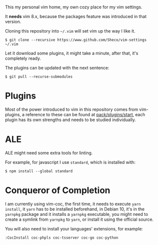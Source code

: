 This my personal vim home, my own cozy place for my vim settings.

It **needs** vim 8.x, because the packages feature was introduced in that version.

Cloning this repository into ```~/.vim``` will set vim up the way I like it.

```
$ git clone --recursive https://www.github.com/Sheco/vim-settings ~/.vim
```

Let it download some plugins, it might take a minute, after that, it's completely ready.


The plugins can be updated with the next sentence:

```
$ git pull --recurse-submodules
```

# Plugins

Most of the power introduced to vim in this repository comes from vim-plugins, a reference to these can be found at [pack/plugins/start](pack/plugins/start), each plugin has its own strengths and needs to be studied individually.

# ALE

ALE might need some extra tools for linting.

For example, for javascript I use ```standard```, which is installed with:

```
$ npm install --global standard
```


# Conqueror of Completion

I am currently using vim-coc, the first time, it needs to execute `yarn install`, it `yarn` has to be installed beforehand, in Debian 10, it's in the `yarnpkg` package and it installs a `yarnpkg` executable, you might need to create a symlink from `yarnpkg` to `yarn`, or install it using the official source.

You will also need to install your languages' extensions, for example:

```
:CocInstall coc-phpls coc-tsserver coc-go coc-python
```
